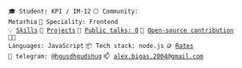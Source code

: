 <code>🎓 Student: KPI / IM-12</code>
<code>⚪ Community: Metarhia</code>
<code>👷 Speciality: Frontend</code><br>
<code>💡 [Skills](SKILLS.md)</code>
<code>🧻 [Projects](PROJECTS.md)</code>
<code>📢 [Public talks: 0](TALKS.md)</code>
<code>👀 [Open-source contribution](CONTRIBUTION.md)</code><br>
<code>🧑‍💻 Languages: JavaScript</code>
<code>📦 Tech stack: node.js</code>
<code>🪙 [Rates](RATES.md)</code><br>
<code>💬 telegram: [@hgusdhgudshug](https://telegram.me/hgusdhgudshug)</code>
<code>📫 [alex.bigas.2004@gmail.com](mailto:alex.bigas.2004@gmail.com)</code>
